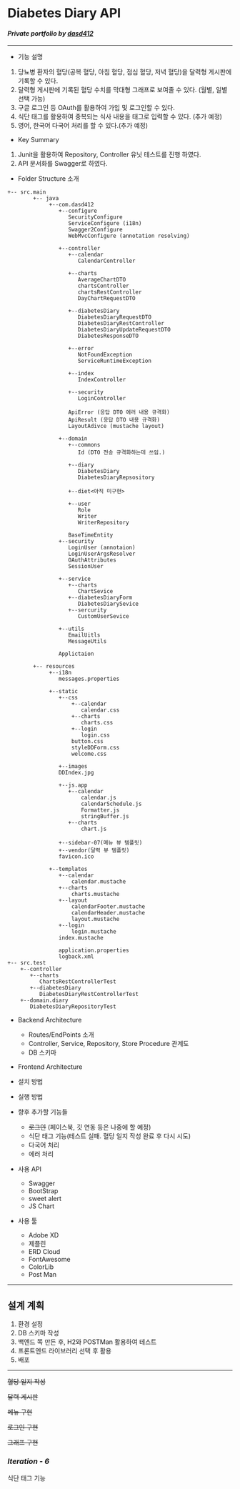 # __Diabetes Diary API__
#### _Private portfolio by <u>dasd412</u>_

---

+ 기능 설명

1. 당뇨병 환자의 혈당(공복 혈당, 아침 혈당, 점심 혈당, 저녁 혈당)을 달력형 게시판에 기록할 수 있다.
1. 달력형 게시판에 기록된 혈당 수치를 막대형 그래프로 보여줄 수 있다. (월별, 일별 선택 가능)
1. 구글 로그인 등 OAuth를 활용하여 가입 및 로그인할 수 있다.
1. 식단 태그를 활용하여 중복되는 식사 내용을 태그로 입력할 수 있다. (추가 예정)
1. 영어, 한국어 다국어 처리를 할 수 있다.(추가 예정)

+ Key Summary
 1. Junit을 활용하여 Repository, Controller 유닛 테스트를 진행 하였다.
 1. API 문서화를 Swagger로 하였다.

+ Folder Structure 소개

```
+-- src.main
        +-- java
             +--com.dasd412
                +--configure
                   SecurityConfigure 
                   ServiceConfigure (i18n)
                   Swagger2Configure
                   WebMvcConfigure (annotation resolving)

                +--controller
                   +--calendar
                      CalendarController

                   +--charts
                      AverageChartDTO
                      chartsController
                      chartsRestController
                      DayChartRequestDTO

                   +--diabetesDiary
                      DiabetesDiaryRequestDTO
                      DiabetesDiaryRestController
                      DiabetesDiaryUpdateRequestDTO
                      DiabetesResponseDTO

                   +--error
                      NotFoundException
                      ServiceRuntimeException

                   +--index
                      IndexController

                   +--security
                      LoginController

                   ApiError (응답 DTO 에러 내용 규격화)
                   ApiResult (응답 DTO 내용 규격화)
                   LayoutAdivce (mustache layout)

                +--domain
                   +--commons
                      Id (DTO 전송 규격화하는데 쓰임.)

                   +--diary
                      DiabetesDiary
                      DiabetesDiaryRepsository

                   +--diet<아직 미구현>

                   +--user
                      Role
                      Writer
                      WriterRepository

                   BaseTimeEntity 
                +--security
                   LoginUser (annotaion)
                   LoginUserArgsResolver
                   OAuthAttributes 
                   SessionUser

                +--service
                   +--charts
                      ChartSevice
                   +--diabetesDiaryForm
                      DiabetesDiarySevice
                   +--sercurity
                      CustomUserSevice

                +--utils
                   EmailUitls
                   MessageUtils

                Applictaion

        +-- resources
             +--i18n
                messages.properties

             +--static
                +--css
                    +--calendar
                       calendar.css
                    +--charts
                       charts.css
                    +--login
                       login.css
                    button.css
                    styleDDForm.css
                    welcome.css

                +--images
                DDIndex.jpg

                +--js.app
                   +--calendar
                       calendar.js
                       calendarSchedule.js
                       Formatter.js
                       stringBuffer.js
                   +--charts
                       chart.js

                +--sidebar-07(메뉴 뷰 템플릿)
                +--vendor(달력 뷰 템플릿)
                favicon.ico

             +--templates
                +--calendar
                    calendar.mustache
                +--charts
                    charts.mustache
                +--layout
                    calendarFooter.mustache
                    calendarHeader.mustache
                    layout.mustache
                +--login
                    login.mustache
                index.mustache

                application.properties
                logback.xml
+-- src.test
    +--controller
       +--charts
          ChartsRestControllerTest
       +--diabetesDiary
          DiabetesDiaryRestControllerTest
    +--domain.diary
       DiabetesDiaryRepositoryTest
```
+ Backend Architecture

  + Routes/EndPoints 소개
  + Controller, Service, Repository, Store Procedure 관계도
  + DB 스키마

+ Frontend Architecture

+ 설치 방법

+ 실행 방법 

+ 향후 추가할 기능들
  + ~~로그인~~ (페이스북, 깃 연동 등은 나중에 할 예정)
  + 식단 태그 기능(테스트 실패. 혈당 일지 작성 완료 후 다시 시도)
  + 다국어 처리
  + 에러 처리
  
 + 사용 API
   + Swagger
   + BootStrap
   + sweet alert 
   + JS Chart
   
 + 사용 툴
   + Adobe XD 
   + 제플린
   + ERD Cloud
   + FontAwesome
   + ColorLib
   + Post Man
---
## __설계 계획__

1. 환경 설정
2. DB 스키마 작성
3. 백엔드 쪽 만든 후, H2와 POSTMan 활용하여 테스트
4. 프론트엔드 라이브러리 선택 후 활용
5. 배포

---
~~혈당 일지 작성~~

~~달력 게시판~~

~~메뉴 구현~~

~~로그인 구현~~

~~그래프 구현~~
### _Iteration -  6_ ###

식단 태그 기능
